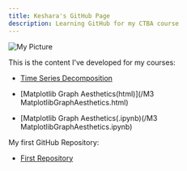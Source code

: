 ```yaml
---
title: Keshara's GitHub Page
description: Learning GitHub for my CTBA course
---
```


![My Picture](/pics/pareto.jpg)

This is the content I've developed for my courses:

- [Time Series Decomposition](/timeseries/index.md)

- [Matplotlib Graph Aesthetics(html)](/M3 MatplotlibGraphAesthetics.html)

- [Matplotlib Graph Aesthetics(.ipynb)(/M3 MatplotlibGraphAesthetics.ipynb)

My first GitHub Repository:

- [First Repository](https://github.com/kcouther/sample1)

